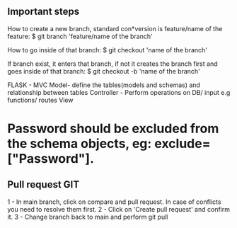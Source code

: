 ## Important steps

How to create a new branch, standard con*version is feature/name of the feature: 
$ git branch 'feature/name of the branch' 

How to go inside of that branch:
$ git checkout 'name of the branch'

If branch exist, it enters that branch, if not it creates the branch first and goes inside of that branch:
$ git checkout -b 'name of the branch'

FLASK - MVC
Model- define the tables(models and schemas) and relationship between tables
Controller - Perform operations on DB/ input e.g functions/ routes
View 

# Password should be excluded from the schema objects, eg: exclude=["Password"].

## Pull request GIT

1 - In main branch, click on compare and pull request. In case of conflicts you need to resolve them first.
2 - Click on 'Create pull request' and confirm it.
3 - Change branch back to main and perform git pull